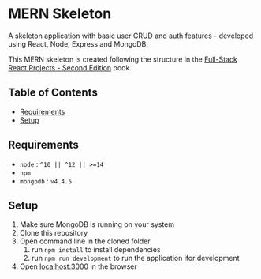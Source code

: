 # MERN Skeleton
A skeleton application with basic user CRUD and auth features - developed using React, Node, Express and MongoDB.

This MERN skeleton is created following the structure in the [Full-Stack React Projects - Second Edition](https://www.packtpub.com/product/full-stack-react-projects-second-edition/9781839215414) book.

## Table of Contents
  - [Requirements](#requirements)
  - [Setup](#setup)
<!-- * [Demo](#demo)
* [General info](#general-info)
* [Features](#features)
* [Requirements](#requirements)
* [Setup](#setup)
* [Versions](#versions) -->


## Requirements

* `node` : `^10 || ^12 || >=14`
* `npm`
* `mongodb` : `v4.4.5` 

## Setup

1. Make sure MongoDB is running on your system
2. Clone this repository
3. Open command line in the cloned folder
   1. run `npm install` to install dependencies
   2. run `npm run development` to run the application ifor development
4. Open [localhost:3000](http://localhost:3000/) in the browser